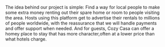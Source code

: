 The idea behind our project is simple: Find a way for local people to make some extra money 
renting out their spare home or room to people visiting the area. Hosts using this platform get to 
advertise their rentals to millions of people worldwide, with the reassurance that we will handle 
payments and offer support when needed. 
And for guests, Cozy Casa can offer a homey place to stay that has more character,often at a lower price than what hotels charge.
